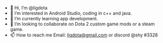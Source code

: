 - 👋 Hi, I’m @ligdota
- 👀 I’m interested in Android Studio, coding in c++ and java.
- 🌱 I’m currently learning app development.
- 💞️ I’m looking to collaborate on Dota 2 custom game mods or a steam game.
- 📫 How to reach me Email: ligdota@gmail.com or discord @shy #3328

<!---
ligdota/ligdota is a ✨ special ✨ repository because its `README.md` (this file) appears on your GitHub profile.
You can click the Preview link to take a look at your changes.
--->
